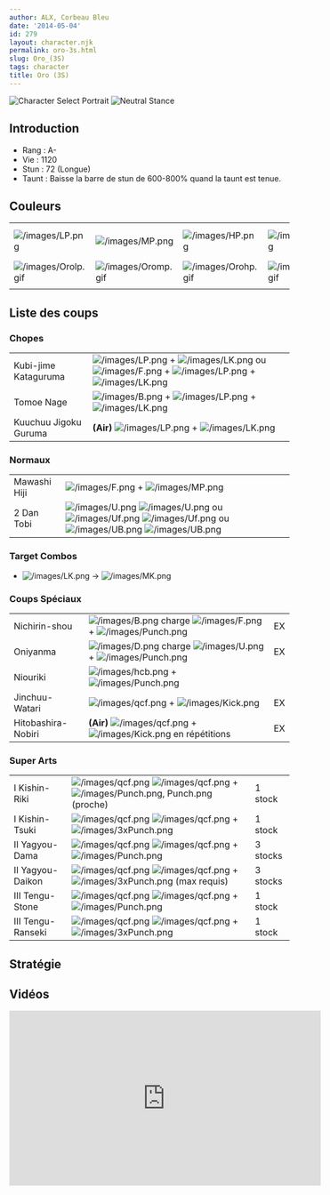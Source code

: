 ```yaml
---
author: ALX, Corbeau Bleu
date: '2014-05-04'
id: 279
layout: character.njk
permalink: oro-3s.html
slug: Oro_(3S)
tags: character
title: Oro (3S)
---
```


![Character Select
Portrait](/images/Oro3sport.gif "Character Select Portrait") ![Neutral
Stance](/images/Oro3s-stance-short.gif "Neutral Stance")

## Introduction

- Rang : A-
- Vie : 1120
- Stun : 72 (Longue)
- Taunt : Baisse la barre de stun de 600-800% quand la taunt est tenue.

## Couleurs

|                                            |                                            |                                            |                                            |                                            |                                            |                                                                                                              |
|--------------------------------------------|--------------------------------------------|--------------------------------------------|--------------------------------------------|--------------------------------------------|--------------------------------------------|--------------------------------------------------------------------------------------------------------------|
| ![](/images/LP.png "/images/LP.png")       | ![](/images/MP.png "/images/MP.png")       | ![](/images/HP.png "/images/HP.png")       | ![](/images/LK.png "/images/LK.png")       | ![](/images/MK.png "/images/MK.png")       | ![](/images/HK.png "/images/HK.png")       | ![](/images/LP.png "/images/LP.png")![](/images/MK.png "/images/MK.png")![](/images/HP.png "/images/HP.png") |
| ![](/images/Orolp.gif "/images/Orolp.gif") | ![](/images/Oromp.gif "/images/Oromp.gif") | ![](/images/Orohp.gif "/images/Orohp.gif") | ![](/images/Orolk.gif "/images/Orolk.gif") | ![](/images/Oromk.gif "/images/Oromk.gif") | ![](/images/Orohk.gif "/images/Orohk.gif") | ![](/images/Orolpmkhp.gif "/images/Orolpmkhp.gif")                                                           |
|                                            |                                            |                                            |                                            |                                            |                                            |                                                                                                              |

## Liste des coups

### Chopes

|                       |                                                                                                                                                                                                 |
|-----------------------|-------------------------------------------------------------------------------------------------------------------------------------------------------------------------------------------------|
| Kubi-jime Kataguruma  | ![](/images/LP.png "/images/LP.png") + ![](/images/LK.png "/images/LK.png") ou ![](/images/F.png "/images/F.png") + ![](/images/LP.png "/images/LP.png") + ![](/images/LK.png "/images/LK.png") |
| Tomoe Nage            | ![](/images/B.png "/images/B.png") + ![](/images/LP.png "/images/LP.png") + ![](/images/LK.png "/images/LK.png")                                                                                |
| Kuuchuu Jigoku Guruma | **(Air)** ![](/images/LP.png "/images/LP.png") + ![](/images/LK.png "/images/LK.png")                                                                                                           |

### Normaux

|              |                                                                                                                                                                                                                                 |
|--------------|---------------------------------------------------------------------------------------------------------------------------------------------------------------------------------------------------------------------------------|
| Mawashi Hiji | ![](/images/F.png "/images/F.png") + ![](/images/MP.png "/images/MP.png")                                                                                                                                                       |
| 2 Dan Tobi   | ![](/images/U.png "/images/U.png") ![](/images/U.png "/images/U.png") ou ![](/images/Uf.png "/images/Uf.png") ![](/images/Uf.png "/images/Uf.png") ou ![](/images/UB.png "/images/UB.png") ![](/images/UB.png "/images/UB.png") |

### Target Combos

- ![](/images/LK.png "/images/LK.png") -\>
  ![](/images/MK.png "/images/MK.png")

### Coups Spéciaux

|                    |                                                                                                                           |     |
|--------------------|---------------------------------------------------------------------------------------------------------------------------|-----|
| Nichirin-shou      | ![](/images/B.png "/images/B.png") charge ![](/images/F.png "/images/F.png") + ![](/images/Punch.png "/images/Punch.png") | EX  |
| Oniyanma           | ![](/images/D.png "/images/D.png") charge ![](/images/U.png "/images/U.png") + ![](/images/Punch.png "/images/Punch.png") | EX  |
| Niouriki           | ![](/images/hcb.png "/images/hcb.png") + ![](/images/Punch.png "/images/Punch.png")                                       |     |
| Jinchuu-Watari     | ![](/images/qcf.png "/images/qcf.png") + ![](/images/Kick.png "/images/Kick.png")                                         | EX  |
| Hitobashira-Nobiri | **(Air)** ![](/images/qcf.png "/images/qcf.png") + ![](/images/Kick.png "/images/Kick.png") en répétitions                | EX  |

### Super Arts

|                   |                                                                                                                                                |          |
|-------------------|------------------------------------------------------------------------------------------------------------------------------------------------|----------|
| I Kishin-Riki     | ![](/images/qcf.png "/images/qcf.png") ![](/images/qcf.png "/images/qcf.png") + ![](/images/Punch.png "/images/Punch.png"), Punch.png (proche) | 1 stock  |
| I Kishin-Tsuki    | ![](/images/qcf.png "/images/qcf.png") ![](/images/qcf.png "/images/qcf.png") + ![](/images/3xPunch.png "/images/3xPunch.png")                 | 1 stock  |
| II Yagyou-Dama    | ![](/images/qcf.png "/images/qcf.png") ![](/images/qcf.png "/images/qcf.png") + ![](/images/Punch.png "/images/Punch.png")                     | 3 stocks |
| II Yagyou-Daikon  | ![](/images/qcf.png "/images/qcf.png") ![](/images/qcf.png "/images/qcf.png") + ![](/images/3xPunch.png "/images/3xPunch.png") (max requis)    | 3 stocks |
| III Tengu-Stone   | ![](/images/qcf.png "/images/qcf.png") ![](/images/qcf.png "/images/qcf.png") + ![](/images/Punch.png "/images/Punch.png")                     | 1 stock  |
| III Tengu-Ranseki | ![](/images/qcf.png "/images/qcf.png") ![](/images/qcf.png "/images/qcf.png") + ![](/images/3xPunch.png "/images/3xPunch.png")                 | 1 stock  |

## Stratégie

## Vidéos

<iframe width='560' height='315' src='https://www.youtube.com/embed/0bzVGZMIZaY' title='YouTube video player' frameborder='0' allow='accelerometer; autoplay; clipboard-write; encrypted-media; gyroscope; picture-in-picture; web-share' allowfullscreen></iframe>